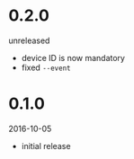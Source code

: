 0.2.0
=====

unreleased

* device ID is now mandatory
* fixed `--event`


0.1.0
=====

2016-10-05

* initial release
